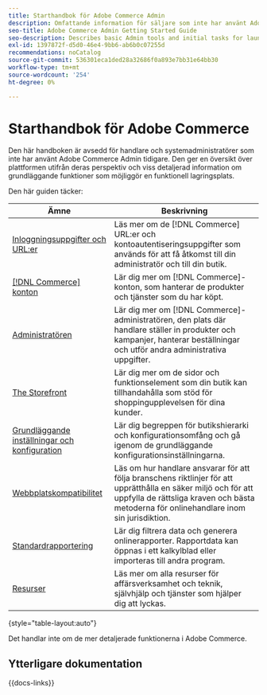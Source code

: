 ```yaml
---
title: Starthandbok för Adobe Commerce Admin
description: Omfattande information för säljare som inte har använt Adobe Commerce Admin tidigare.
seo-title: Adobe Commerce Admin Getting Started Guide
seo-description: Describes basic Admin tools and initial tasks for launching an Adobe Commerce or Magento Open Source store.
exl-id: 1397872f-d5d0-46e4-9bb6-ab6b0c07255d
recommendations: noCatalog
source-git-commit: 536301eca1ded28a32686f0a893e7bb31e64bb30
workflow-type: tm+mt
source-wordcount: '254'
ht-degree: 0%

---
```


# Starthandbok för Adobe Commerce

Den här handboken är avsedd för handlare och systemadministratörer som inte har använt Adobe Commerce Admin tidigare. Den ger en översikt över plattformen utifrån deras perspektiv och viss detaljerad information om grundläggande funktioner som möjliggör en funktionell lagringsplats.

Den här guiden täcker:

| Ämne | Beskrivning |
| ------- | ----------- |
| [Inloggningsuppgifter och URL:er](login-urls.md) | Läs mer om de [!DNL Commerce] URL:er och kontoautentiseringsuppgifter som används för att få åtkomst till din administratör och till din butik. |
| [[!DNL Commerce] konton](commerce-account-create.md) | Lär dig mer om [!DNL Commerce]-konton, som hanterar de produkter och tjänster som du har köpt. |
| [Administratören](admin.md) | Lär dig mer om [!DNL Commerce]-administratören, den plats där handlare ställer in produkter och kampanjer, hanterar beställningar och utför andra administrativa uppgifter. |
| [The Storefront](storefront.md) | Lär dig mer om de sidor och funktionselement som din butik kan tillhandahålla som stöd för shoppingupplevelsen för dina kunder. |
| [Grundläggande inställningar och konfiguration](websites-stores-views.md) | Lär dig begreppen för butikshierarki och konfigurationsomfång och gå igenom de grundläggande konfigurationsinställningarna. |
| [Webbplatskompatibilitet](privacy-policy.md) | Läs om hur handlare ansvarar för att följa branschens riktlinjer för att upprätthålla en säker miljö och för att uppfylla de rättsliga kraven och bästa metoderna för onlinehandlare inom sin jurisdiktion. |
| [Standardrapportering](reports-menu.md) | Lär dig filtrera data och generera onlinerapporter. Rapportdata kan öppnas i ett kalkylblad eller importeras till andra program. |
| [Resurser](resources.md) | Läs mer om alla resurser för affärsverksamhet och teknik, självhjälp och tjänster som hjälper dig att lyckas. |

{style="table-layout:auto"}

Det handlar inte om de mer detaljerade funktionerna i Adobe Commerce.

## Ytterligare dokumentation

{{docs-links}}

